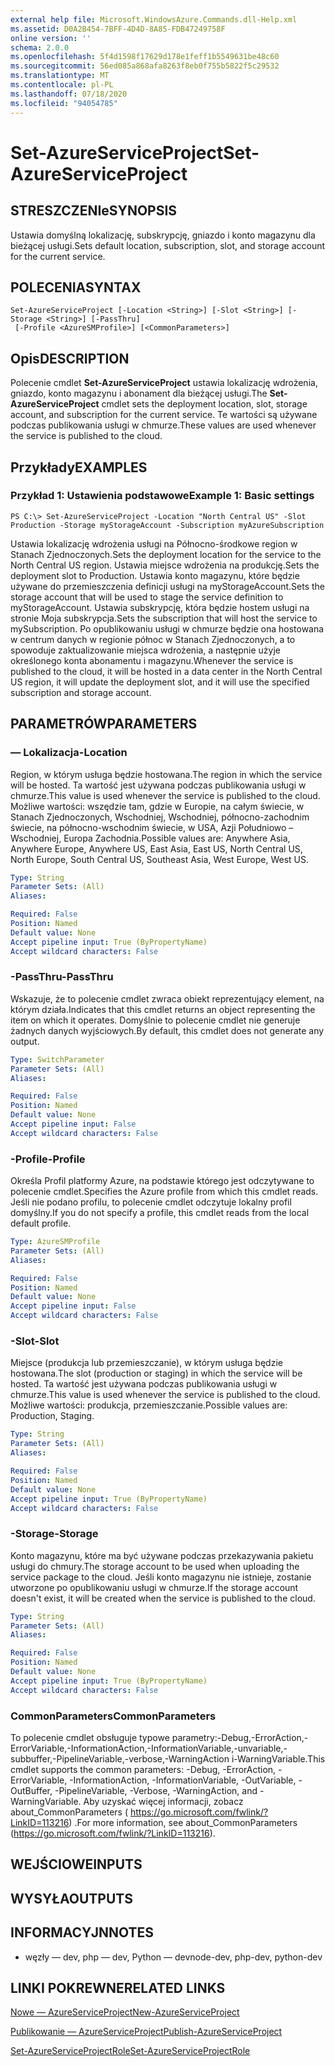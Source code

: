 ```yaml
---
external help file: Microsoft.WindowsAzure.Commands.dll-Help.xml
ms.assetid: D0A2B454-7BFF-4D4D-8A85-FDB47249758F
online version: ''
schema: 2.0.0
ms.openlocfilehash: 5f4d1598f17629d178e1feff1b5549631be48c60
ms.sourcegitcommit: 56ed085a868afa8263f8eb0f755b5822f5c29532
ms.translationtype: MT
ms.contentlocale: pl-PL
ms.lasthandoff: 07/18/2020
ms.locfileid: "94054785"
---
```

# <span data-ttu-id="db6f1-101">Set-AzureServiceProject</span><span class="sxs-lookup"><span data-stu-id="db6f1-101">Set-AzureServiceProject</span></span>

## <span data-ttu-id="db6f1-102">STRESZCZENIe</span><span class="sxs-lookup"><span data-stu-id="db6f1-102">SYNOPSIS</span></span>
<span data-ttu-id="db6f1-103">Ustawia domyślną lokalizację, subskrypcję, gniazdo i konto magazynu dla bieżącej usługi.</span><span class="sxs-lookup"><span data-stu-id="db6f1-103">Sets default location, subscription, slot, and storage account for the current service.</span></span>

## <span data-ttu-id="db6f1-104">POLECENIA</span><span class="sxs-lookup"><span data-stu-id="db6f1-104">SYNTAX</span></span>

```
Set-AzureServiceProject [-Location <String>] [-Slot <String>] [-Storage <String>] [-PassThru]
 [-Profile <AzureSMProfile>] [<CommonParameters>]
```

## <span data-ttu-id="db6f1-105">Opis</span><span class="sxs-lookup"><span data-stu-id="db6f1-105">DESCRIPTION</span></span>
<span data-ttu-id="db6f1-106">Polecenie cmdlet **Set-AzureServiceProject** ustawia lokalizację wdrożenia, gniazdo, konto magazynu i abonament dla bieżącej usługi.</span><span class="sxs-lookup"><span data-stu-id="db6f1-106">The **Set-AzureServiceProject** cmdlet sets the deployment location, slot, storage account, and subscription for the current service.</span></span>
<span data-ttu-id="db6f1-107">Te wartości są używane podczas publikowania usługi w chmurze.</span><span class="sxs-lookup"><span data-stu-id="db6f1-107">These values are used whenever the service is published to the cloud.</span></span>

## <span data-ttu-id="db6f1-108">Przykłady</span><span class="sxs-lookup"><span data-stu-id="db6f1-108">EXAMPLES</span></span>

### <span data-ttu-id="db6f1-109">Przykład 1: Ustawienia podstawowe</span><span class="sxs-lookup"><span data-stu-id="db6f1-109">Example 1: Basic settings</span></span>
```
PS C:\> Set-AzureServiceProject -Location "North Central US" -Slot Production -Storage myStorageAccount -Subscription myAzureSubscription
```

<span data-ttu-id="db6f1-110">Ustawia lokalizację wdrożenia usługi na Północno-środkowe region w Stanach Zjednoczonych.</span><span class="sxs-lookup"><span data-stu-id="db6f1-110">Sets the deployment location for the service to the North Central US region.</span></span>
<span data-ttu-id="db6f1-111">Ustawia miejsce wdrożenia na produkcję.</span><span class="sxs-lookup"><span data-stu-id="db6f1-111">Sets the deployment slot to Production.</span></span> <span data-ttu-id="db6f1-112">Ustawia konto magazynu, które będzie używane do przemieszczenia definicji usługi na myStorageAccount.</span><span class="sxs-lookup"><span data-stu-id="db6f1-112">Sets the storage account that will be used to stage the service definition to myStorageAccount.</span></span>
<span data-ttu-id="db6f1-113">Ustawia subskrypcję, która będzie hostem usługi na stronie Moja subskrypcja.</span><span class="sxs-lookup"><span data-stu-id="db6f1-113">Sets the subscription that will host the service to mySubscription.</span></span>
<span data-ttu-id="db6f1-114">Po opublikowaniu usługi w chmurze będzie ona hostowana w centrum danych w regionie północ w Stanach Zjednoczonych, a to spowoduje zaktualizowanie miejsca wdrożenia, a następnie użyje określonego konta abonamentu i magazynu.</span><span class="sxs-lookup"><span data-stu-id="db6f1-114">Whenever the service is published to the cloud, it will be hosted in a data center in the North Central US region, it will update the deployment slot, and it will use the specified subscription and storage account.</span></span>

## <span data-ttu-id="db6f1-115">PARAMETRÓW</span><span class="sxs-lookup"><span data-stu-id="db6f1-115">PARAMETERS</span></span>

### <span data-ttu-id="db6f1-116">— Lokalizacja</span><span class="sxs-lookup"><span data-stu-id="db6f1-116">-Location</span></span>
<span data-ttu-id="db6f1-117">Region, w którym usługa będzie hostowana.</span><span class="sxs-lookup"><span data-stu-id="db6f1-117">The region in which the service will be hosted.</span></span>
<span data-ttu-id="db6f1-118">Ta wartość jest używana podczas publikowania usługi w chmurze.</span><span class="sxs-lookup"><span data-stu-id="db6f1-118">This value is used whenever the service is published to the cloud.</span></span>
<span data-ttu-id="db6f1-119">Możliwe wartości: wszędzie tam, gdzie w Europie, na całym świecie, w Stanach Zjednoczonych, Wschodniej, Wschodniej, północno-zachodnim świecie, na północno-wschodnim świecie, w USA, Azji Południowo – Wschodniej, Europa Zachodnia.</span><span class="sxs-lookup"><span data-stu-id="db6f1-119">Possible values are: Anywhere Asia, Anywhere Europe, Anywhere US, East Asia, East US, North Central US, North Europe, South Central US, Southeast Asia, West Europe, West US.</span></span>

```yaml
Type: String
Parameter Sets: (All)
Aliases: 

Required: False
Position: Named
Default value: None
Accept pipeline input: True (ByPropertyName)
Accept wildcard characters: False
```

### <span data-ttu-id="db6f1-120">-PassThru</span><span class="sxs-lookup"><span data-stu-id="db6f1-120">-PassThru</span></span>
<span data-ttu-id="db6f1-121">Wskazuje, że to polecenie cmdlet zwraca obiekt reprezentujący element, na którym działa.</span><span class="sxs-lookup"><span data-stu-id="db6f1-121">Indicates that this cmdlet returns an object representing the item on which it operates.</span></span>
<span data-ttu-id="db6f1-122">Domyślnie to polecenie cmdlet nie generuje żadnych danych wyjściowych.</span><span class="sxs-lookup"><span data-stu-id="db6f1-122">By default, this cmdlet does not generate any output.</span></span>

```yaml
Type: SwitchParameter
Parameter Sets: (All)
Aliases: 

Required: False
Position: Named
Default value: None
Accept pipeline input: False
Accept wildcard characters: False
```

### <span data-ttu-id="db6f1-123">-Profile</span><span class="sxs-lookup"><span data-stu-id="db6f1-123">-Profile</span></span>
<span data-ttu-id="db6f1-124">Określa Profil platformy Azure, na podstawie którego jest odczytywane to polecenie cmdlet.</span><span class="sxs-lookup"><span data-stu-id="db6f1-124">Specifies the Azure profile from which this cmdlet reads.</span></span>
<span data-ttu-id="db6f1-125">Jeśli nie podano profilu, to polecenie cmdlet odczytuje lokalny profil domyślny.</span><span class="sxs-lookup"><span data-stu-id="db6f1-125">If you do not specify a profile, this cmdlet reads from the local default profile.</span></span>

```yaml
Type: AzureSMProfile
Parameter Sets: (All)
Aliases: 

Required: False
Position: Named
Default value: None
Accept pipeline input: False
Accept wildcard characters: False
```

### <span data-ttu-id="db6f1-126">-Slot</span><span class="sxs-lookup"><span data-stu-id="db6f1-126">-Slot</span></span>
<span data-ttu-id="db6f1-127">Miejsce (produkcja lub przemieszczanie), w którym usługa będzie hostowana.</span><span class="sxs-lookup"><span data-stu-id="db6f1-127">The slot (production or staging) in which the service will be hosted.</span></span>
<span data-ttu-id="db6f1-128">Ta wartość jest używana podczas publikowania usługi w chmurze.</span><span class="sxs-lookup"><span data-stu-id="db6f1-128">This value is used whenever the service is published to the cloud.</span></span>
<span data-ttu-id="db6f1-129">Możliwe wartości: produkcja, przemieszczanie.</span><span class="sxs-lookup"><span data-stu-id="db6f1-129">Possible values are: Production, Staging.</span></span>

```yaml
Type: String
Parameter Sets: (All)
Aliases: 

Required: False
Position: Named
Default value: None
Accept pipeline input: True (ByPropertyName)
Accept wildcard characters: False
```

### <span data-ttu-id="db6f1-130">-Storage</span><span class="sxs-lookup"><span data-stu-id="db6f1-130">-Storage</span></span>
<span data-ttu-id="db6f1-131">Konto magazynu, które ma być używane podczas przekazywania pakietu usługi do chmury.</span><span class="sxs-lookup"><span data-stu-id="db6f1-131">The storage account to be used when uploading the service package to the cloud.</span></span>
<span data-ttu-id="db6f1-132">Jeśli konto magazynu nie istnieje, zostanie utworzone po opublikowaniu usługi w chmurze.</span><span class="sxs-lookup"><span data-stu-id="db6f1-132">If the storage account doesn't exist, it will be created when the service is published to the cloud.</span></span>

```yaml
Type: String
Parameter Sets: (All)
Aliases: 

Required: False
Position: Named
Default value: None
Accept pipeline input: True (ByPropertyName)
Accept wildcard characters: False
```

### <span data-ttu-id="db6f1-133">CommonParameters</span><span class="sxs-lookup"><span data-stu-id="db6f1-133">CommonParameters</span></span>
<span data-ttu-id="db6f1-134">To polecenie cmdlet obsługuje typowe parametry:-Debug,-ErrorAction,-ErrorVariable,-InformationAction,-InformationVariable,-unvariable,-subbuffer,-PipelineVariable,-verbose,-WarningAction i-WarningVariable.</span><span class="sxs-lookup"><span data-stu-id="db6f1-134">This cmdlet supports the common parameters: -Debug, -ErrorAction, -ErrorVariable, -InformationAction, -InformationVariable, -OutVariable, -OutBuffer, -PipelineVariable, -Verbose, -WarningAction, and -WarningVariable.</span></span> <span data-ttu-id="db6f1-135">Aby uzyskać więcej informacji, zobacz about_CommonParameters ( https://go.microsoft.com/fwlink/?LinkID=113216) .</span><span class="sxs-lookup"><span data-stu-id="db6f1-135">For more information, see about_CommonParameters (https://go.microsoft.com/fwlink/?LinkID=113216).</span></span>

## <span data-ttu-id="db6f1-136">WEJŚCIOWE</span><span class="sxs-lookup"><span data-stu-id="db6f1-136">INPUTS</span></span>

## <span data-ttu-id="db6f1-137">WYSYŁA</span><span class="sxs-lookup"><span data-stu-id="db6f1-137">OUTPUTS</span></span>

## <span data-ttu-id="db6f1-138">INFORMACYJN</span><span class="sxs-lookup"><span data-stu-id="db6f1-138">NOTES</span></span>
* <span data-ttu-id="db6f1-139">węzły — dev, php — dev, Python — dev</span><span class="sxs-lookup"><span data-stu-id="db6f1-139">node-dev, php-dev, python-dev</span></span>

## <span data-ttu-id="db6f1-140">LINKI POKREWNE</span><span class="sxs-lookup"><span data-stu-id="db6f1-140">RELATED LINKS</span></span>

[<span data-ttu-id="db6f1-141">Nowe — AzureServiceProject</span><span class="sxs-lookup"><span data-stu-id="db6f1-141">New-AzureServiceProject</span></span>](./New-AzureServiceProject.md)

[<span data-ttu-id="db6f1-142">Publikowanie — AzureServiceProject</span><span class="sxs-lookup"><span data-stu-id="db6f1-142">Publish-AzureServiceProject</span></span>](./Publish-AzureServiceProject.md)

[<span data-ttu-id="db6f1-143">Set-AzureServiceProjectRole</span><span class="sxs-lookup"><span data-stu-id="db6f1-143">Set-AzureServiceProjectRole</span></span>](./Set-AzureServiceProjectRole.md)


